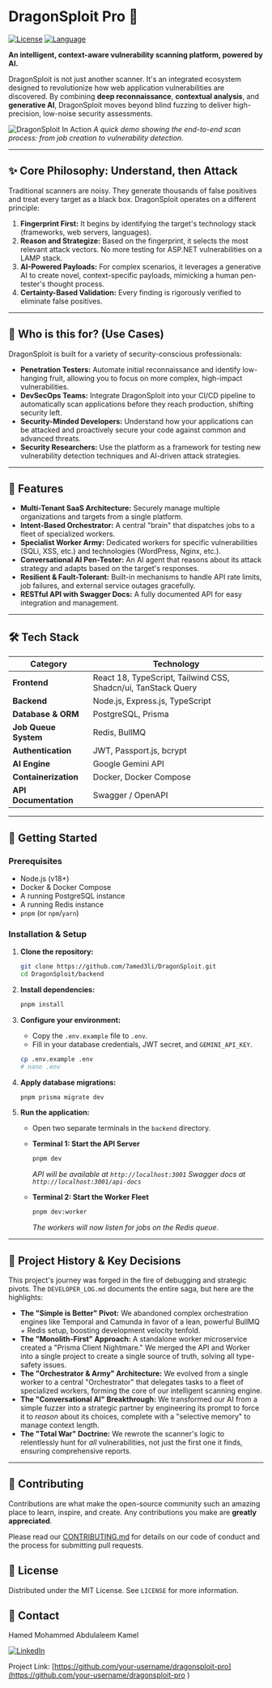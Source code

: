 # DragonSploit Pro 🐉

[![License](https://img.shields.io/github/license/7amed3li/DragonSploit?style=for-the-badge )](https://github.com/7amed3li/DragonSploit/blob/main/LICENSE )
[![Language](https://img.shields.io/github/languages/top/7amed3li/DragonSploit?style=for-the-badge )](https://github.com/7amed3li/DragonSploit )


**An intelligent, context-aware vulnerability scanning platform, powered by AI.**

DragonSploit is not just another scanner. It's an integrated ecosystem designed to revolutionize how web application vulnerabilities are discovered. By combining **deep reconnaissance**, **contextual analysis**, and **generative AI**, DragonSploit moves beyond blind fuzzing to deliver high-precision, low-noise security assessments.

![DragonSploit In Action](https://i.imgur.com/YOUR_ANIMATED_GIF_HERE.gif )
*A quick demo showing the end-to-end scan process: from job creation to vulnerability detection.*

---

## ✨ Core Philosophy: Understand, then Attack

Traditional scanners are noisy. They generate thousands of false positives and treat every target as a black box. DragonSploit operates on a different principle:

1.  **Fingerprint First:** It begins by identifying the target's technology stack (frameworks, web servers, languages).
2.  **Reason and Strategize:** Based on the fingerprint, it selects the most relevant attack vectors. No more testing for ASP.NET vulnerabilities on a LAMP stack.
3.  **AI-Powered Payloads:** For complex scenarios, it leverages a generative AI to create novel, context-specific payloads, mimicking a human pen-tester's thought process.
4.  **Certainty-Based Validation:** Every finding is rigorously verified to eliminate false positives.

---

## 🎯 Who is this for? (Use Cases)

DragonSploit is built for a variety of security-conscious professionals:

-   **Penetration Testers:** Automate initial reconnaissance and identify low-hanging fruit, allowing you to focus on more complex, high-impact vulnerabilities.
-   **DevSecOps Teams:** Integrate DragonSploit into your CI/CD pipeline to automatically scan applications before they reach production, shifting security left.
-   **Security-Minded Developers:** Understand how your applications can be attacked and proactively secure your code against common and advanced threats.
-   **Security Researchers:** Use the platform as a framework for testing new vulnerability detection techniques and AI-driven attack strategies.

---

## 🚀 Features

-   **Multi-Tenant SaaS Architecture:** Securely manage multiple organizations and targets from a single platform.
-   **Intent-Based Orchestrator:** A central "brain" that dispatches jobs to a fleet of specialized workers.
-   **Specialist Worker Army:** Dedicated workers for specific vulnerabilities (SQLi, XSS, etc.) and technologies (WordPress, Nginx, etc.).
-   **Conversational AI Pen-Tester:** An AI agent that reasons about its attack strategy and adapts based on the target's responses.
-   **Resilient & Fault-Tolerant:** Built-in mechanisms to handle API rate limits, job failures, and external service outages gracefully.
-   **RESTful API with Swagger Docs:** A fully documented API for easy integration and management.

---

## 🛠️ Tech Stack

| Category              | Technology                                                              |
| --------------------- | ----------------------------------------------------------------------- |
| **Frontend**          | React 18, TypeScript, Tailwind CSS, Shadcn/ui, TanStack Query           |
| **Backend**           | Node.js, Express.js, TypeScript                                         |
| **Database & ORM**    | PostgreSQL, Prisma                                                      |
| **Job Queue System**  | Redis, BullMQ                                                           |
| **Authentication**    | JWT, Passport.js, bcrypt                                                |
| **AI Engine**         | Google Gemini API                                                       |
| **Containerization**  | Docker, Docker Compose                                                  |
| **API Documentation** | Swagger / OpenAPI                                                       |

---

## 🏁 Getting Started

### Prerequisites

-   Node.js (v18+)
-   Docker & Docker Compose
-   A running PostgreSQL instance
-   A running Redis instance
-   `pnpm` (or `npm`/`yarn`)

### Installation & Setup

1.  **Clone the repository:**
    ```sh
    git clone https://github.com/7amed3li/DragonSploit.git
    cd DragonSploit/backend
    ```

2.  **Install dependencies:**
    ```sh
    pnpm install
    ```

3.  **Configure your environment:**
    -   Copy the `.env.example` file to `.env`.
    -   Fill in your database credentials, JWT secret, and `GEMINI_API_KEY`.
    ```sh
    cp .env.example .env
    # nano .env
    ```

4.  **Apply database migrations:**
    ```sh
    pnpm prisma migrate dev
    ```

5.  **Run the application:**
    -   Open two separate terminals in the `backend` directory.

    -   **Terminal 1: Start the API Server**
        ```sh
        pnpm dev
        ```
        *API will be available at `http://localhost:3001`*
        *Swagger docs at `http://localhost:3001/api-docs`*

    -   **Terminal 2: Start the Worker Fleet**
        ```sh
        pnpm dev:worker
        ```
        *The workers will now listen for jobs on the Redis queue.*

---

## 📖 Project History & Key Decisions

This project's journey was forged in the fire of debugging and strategic pivots. The `DEVELOPER_LOG.md` documents the entire saga, but here are the highlights:

-   **The "Simple is Better" Pivot:** We abandoned complex orchestration engines like Temporal and Camunda in favor of a lean, powerful BullMQ + Redis setup, boosting development velocity tenfold.
-   **The "Monolith-First" Approach:** A standalone worker microservice created a "Prisma Client Nightmare." We merged the API and Worker into a single project to create a single source of truth, solving all type-safety issues.
-   **The "Orchestrator & Army" Architecture:** We evolved from a single worker to a central "Orchestrator" that delegates tasks to a fleet of specialized workers, forming the core of our intelligent scanning engine.
-   **The "Conversational AI" Breakthrough:** We transformed our AI from a simple fuzzer into a strategic partner by engineering its prompt to force it to *reason* about its choices, complete with a "selective memory" to manage context length.
-   **The "Total War" Doctrine:** We rewrote the scanner's logic to relentlessly hunt for *all* vulnerabilities, not just the first one it finds, ensuring comprehensive reports.

---

## 🤝 Contributing

Contributions are what make the open-source community such an amazing place to learn, inspire, and create. Any contributions you make are **greatly appreciated**.

Please read our [CONTRIBUTING.md](https://github.com/7amed3li/DragonSploit/blob/main/CONTRIBUTING.md ) for details on our code of conduct and the process for submitting pull requests.

## 📜 License

Distributed under the MIT License. See `LICENSE` for more information.

## 📧 Contact

Hamed Mohammed Abdulaleem Kamel

[![LinkedIn](https://img.shields.io/badge/LinkedIn-Hamed_Kamel-0077B5?style=for-the-badge&logo=linkedin )](https://www.linkedin.com/in/h-amedmohamed/ )


Project Link: [https://github.com/your-username/dragonsploit-pro](https://github.com/your-username/dragonsploit-pro )
